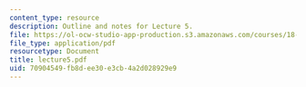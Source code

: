 ```yaml
---
content_type: resource
description: Outline and notes for Lecture 5.
file: https://ol-ocw-studio-app-production.s3.amazonaws.com/courses/18-965-geometry-of-manifolds-fall-2004/70904549fb8dee30e3cb4a2d028929e9_lecture5.pdf
file_type: application/pdf
resourcetype: Document
title: lecture5.pdf
uid: 70904549-fb8d-ee30-e3cb-4a2d028929e9
---
```

